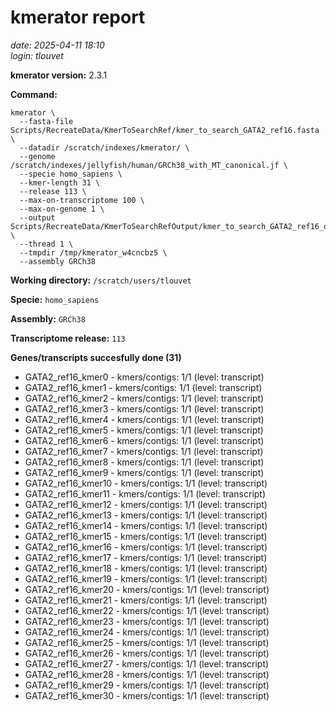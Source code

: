 # kmerator report
*date: 2025-04-11 18:10*  
*login: tlouvet*

**kmerator version:** 2.3.1

**Command:**

```
kmerator \
  --fasta-file Scripts/RecreateData/KmerToSearchRef/kmer_to_search_GATA2_ref16.fasta \
  --datadir /scratch/indexes/kmerator/ \
  --genome /scratch/indexes/jellyfish/human/GRCh38_with_MT_canonical.jf \
  --specie homo_sapiens \
  --kmer-length 31 \
  --release 113 \
  --max-on-transcriptome 100 \
  --max-on-genome 1 \
  --output Scripts/RecreateData/KmerToSearchRefOutput/kmer_to_search_GATA2_ref16_output \
  --thread 1 \
  --tmpdir /tmp/kmerator_w4cncbz5 \
  --assembly GRCh38
```

**Working directory:** `/scratch/users/tlouvet`

**Specie:** `homo_sapiens`

**Assembly:** `GRCh38`

**Transcriptome release:** `113`

**Genes/transcripts succesfully done (31)**

- GATA2_ref16_kmer0 - kmers/contigs: 1/1 (level: transcript)
- GATA2_ref16_kmer1 - kmers/contigs: 1/1 (level: transcript)
- GATA2_ref16_kmer2 - kmers/contigs: 1/1 (level: transcript)
- GATA2_ref16_kmer3 - kmers/contigs: 1/1 (level: transcript)
- GATA2_ref16_kmer4 - kmers/contigs: 1/1 (level: transcript)
- GATA2_ref16_kmer5 - kmers/contigs: 1/1 (level: transcript)
- GATA2_ref16_kmer6 - kmers/contigs: 1/1 (level: transcript)
- GATA2_ref16_kmer7 - kmers/contigs: 1/1 (level: transcript)
- GATA2_ref16_kmer8 - kmers/contigs: 1/1 (level: transcript)
- GATA2_ref16_kmer9 - kmers/contigs: 1/1 (level: transcript)
- GATA2_ref16_kmer10 - kmers/contigs: 1/1 (level: transcript)
- GATA2_ref16_kmer11 - kmers/contigs: 1/1 (level: transcript)
- GATA2_ref16_kmer12 - kmers/contigs: 1/1 (level: transcript)
- GATA2_ref16_kmer13 - kmers/contigs: 1/1 (level: transcript)
- GATA2_ref16_kmer14 - kmers/contigs: 1/1 (level: transcript)
- GATA2_ref16_kmer15 - kmers/contigs: 1/1 (level: transcript)
- GATA2_ref16_kmer16 - kmers/contigs: 1/1 (level: transcript)
- GATA2_ref16_kmer17 - kmers/contigs: 1/1 (level: transcript)
- GATA2_ref16_kmer18 - kmers/contigs: 1/1 (level: transcript)
- GATA2_ref16_kmer19 - kmers/contigs: 1/1 (level: transcript)
- GATA2_ref16_kmer20 - kmers/contigs: 1/1 (level: transcript)
- GATA2_ref16_kmer21 - kmers/contigs: 1/1 (level: transcript)
- GATA2_ref16_kmer22 - kmers/contigs: 1/1 (level: transcript)
- GATA2_ref16_kmer23 - kmers/contigs: 1/1 (level: transcript)
- GATA2_ref16_kmer24 - kmers/contigs: 1/1 (level: transcript)
- GATA2_ref16_kmer25 - kmers/contigs: 1/1 (level: transcript)
- GATA2_ref16_kmer26 - kmers/contigs: 1/1 (level: transcript)
- GATA2_ref16_kmer27 - kmers/contigs: 1/1 (level: transcript)
- GATA2_ref16_kmer28 - kmers/contigs: 1/1 (level: transcript)
- GATA2_ref16_kmer29 - kmers/contigs: 1/1 (level: transcript)
- GATA2_ref16_kmer30 - kmers/contigs: 1/1 (level: transcript)
